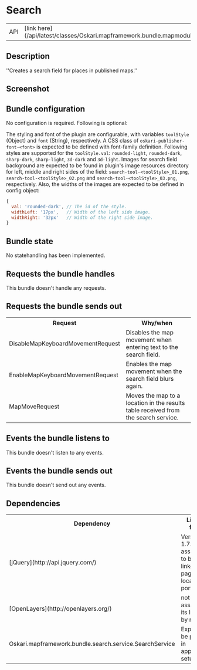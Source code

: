 # Search

<table class="table">
  <tr>
    <td>API</td><td>[link here](/api/latest/classes/Oskari.mapframework.bundle.mapmodule.plugin.SearchPlugin.html)</td>
  </tr>
</table>

## Description

''Creates a search field for places in published maps.''


## Screenshot

## Bundle configuration

No configuration is required. Following is optional:

The styling and font of the plugin are configurable, with variables `toolStyle` (Object) and `font` (String), respectively. A CSS class of `oskari-publisher-font-<font>` is expected to be defined with font-family definition. Following styles are supported for the `toolStyle.val`: `rounded-light`, `rounded-dark`, `sharp-dark`, `sharp-light`, `3d-dark` and `3d-light`. Images for search field background are expected to be found in plugin's image resources directory for left, middle and right sides of the field: `search-tool-<toolStyle>_01.png`, `search-tool-<toolStyle>_02.png` and `search-tool-<toolStyle>_03.png`, respectively. Also, the widths of the images are expected to be defined in config object:

```javascript
{
  val: 'rounded-dark', // The id of the style.
  widthLeft: '17px',   // Width of the left side image.
  widthRight: '32px'   // Width of the right side image.
}
```

## Bundle state

No statehandling has been implemented.

## Requests the bundle handles

This bundle doesn't handle any requests.

## Requests the bundle sends out

<table class="table">
  <tr>
    <th>Request</th><th>Why/when</th>
  </tr>
  <tr>
    <td>DisableMapKeyboardMovementRequest</td>
    <td>Disables the map movement when entering text to the search field.</td>
  </tr>
  <tr>
    <td>EnableMapKeyboardMovementRequest</td>
    <td>Enables the map movement when the search field blurs again.</td>
  </tr>
  <tr>
    <td>MapMoveRequest</td>
    <td>Moves the map to a location in the results table received from the search service.</td>
  </tr>
</table>

## Events the bundle listens to

This bundle doesn't listen to any events.

## Events the bundle sends out

This bundle doesn't send out any events.

## Dependencies

<table class="table">
  <tr>
    <th>Dependency</th><th>Linked from</th><th>Purpose</th>
  </tr>
  <tr>
    <td> [jQuery](http://api.jquery.com/) </td>
    <td> Version 1.7.1 assumed to be linked (on page locally in portal) </td>
    <td> Used to create the UI and to sort the layers</td>
  </tr>
  <tr>
    <td>[OpenLayers](http://openlayers.org/)</td>
    <td>not linked, assumes its linked by map</td>
    <td>Uses OpenLayers' popup</td>
  </tr>
  <tr>
    <td>Oskari.mapframework.bundle.search.service.SearchService</td>
    <td>Expects to be present in application setup</td>
    <td>Sends the search request trough the service</td>
  </tr>
</table>


